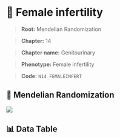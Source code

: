 # 🧪 Female infertility

> **Root:** Mendelian Randomization

> **Chapter:** 14  

> **Chapter name:** Genitourinary

> **Phenotype:** Female infertility  

> **Code:** `N14_FEMALEINFERT`

## 🧬 Mendelian Randomization  

<img src="/MR/Figures/Forward/N14_FEMALEINFERT.png"/>

## 📊 Data Table

<CsvTableMRF src="/public/MR/Data/Forward/N14_FEMALEINFERT.csv"/>
